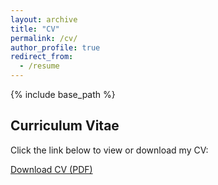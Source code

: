 ```yaml
---
layout: archive
title: "CV"
permalink: /cv/
author_profile: true
redirect_from:
  - /resume
---
```


{% include base_path %}

## Curriculum Vitae

Click the link below to view or download my CV:

[Download CV (PDF)](/assets/pdf/LM_CV_07_03_2024.pdf)
